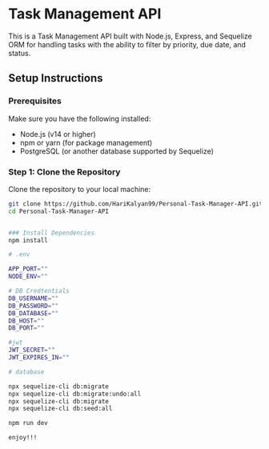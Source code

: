 # Task Management API

This is a Task Management API built with Node.js, Express, and Sequelize ORM for handling tasks with the ability to filter by priority, due date, and status.

## Setup Instructions

### Prerequisites

Make sure you have the following installed:

- Node.js (v14 or higher)
- npm or yarn (for package management)
- PostgreSQL (or another database supported by Sequelize)

### Step 1: Clone the Repository

Clone the repository to your local machine:

```bash
git clone https://github.com/HariKalyan99/Personal-Task-Manager-API.git
cd Personal-Task-Manager-API


### Install Dependencies
npm install

# .env

APP_PORT=""
NODE_ENV=""

# DB Credtentials
DB_USERNAME=""
DB_PASSWORD=""
DB_DATABASE=""
DB_HOST=""
DB_PORT=""

#jwt
JWT_SECRET=""
JWT_EXPIRES_IN=""

# database

npx sequelize-cli db:migrate
npx sequelize-cli db:migrate:undo:all
npx sequelize-cli db:migrate
npx sequelize-cli db:seed:all

npm run dev

enjoy!!!
```
